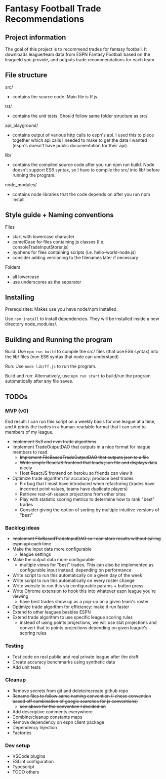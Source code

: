 # Fantasy Football Trade Recommendations

## Project information

The goal of this project is to recommend trades for fantasy football. It downloads league/team data from ESPN Fantasy Football based on the leagueId you provide, and outputs trade recommendations for each team.

## File structure

src/

- contains the source code. Main file is ff.js.

tst/

- contains the unit tests. Should follow same folder structure as src/.

api_playground/

- contains output of various http calls to espn's api. I used this to piece together which api calls I needed to make to get the data I wanted (espn's doesn't have public documentation for their api).

lib/

- contains the compiled source code after you run npm run build. Node doesn't support ES6 syntax, so I have to compile the src/ into lib/ before running the program.

node_modules/

- contains node libraries that the code depends on after you run npm install.

## Style guide + Naming conventions

Files

- start with lowercase character
- camelCase for files containing js classes (I.e. consoleTradeInputStorer.js)
- hyphens for files containing scripts (i.e. hello-world-node.js)
- consider adding versioning to the filenames later if necessary

Folders

- all lowercase
- use underscores as the separator

## Installing

Prerequisites: Makes use you have node/npm installed.

Use `npm install` to install dependencies. They will be installed inside a new directory node_modules/.

## Building and Running the program

Build: Use `npm run build` to compile the src/ files (that use ES6 syntax) into the lib/ files (non ES6 syntax that node can understand)

Run: Use `node lib/ff.js` to run the program.

Build and run: Alternatively, use `npm run start` to build/run the program automatically after any file saves.

## TODOs

### MVP (v0)

End result: I can run this script on a weekly basis for one league at a time, and it prints the trades in a human-readable format that I can send to members of my league.

- ~~Implement 3v3 and nvm trade algorithms~~
- Implement TradeOutputDAO that outputs in a nice format for league members to read
  - ~~Implement FileBasedTradeOutputDAO that outputs json to a file~~
  - ~~Write simple ReactJS frontend that loads json file and displays data nicely~~
  - Host ReactJS frontend on heroku so friends can view it
- Optimize trade algorithm for accuracy: produce best trades
  - Fix bug that I must have introduced when refactoring (trades have incorrect point values, teams have duplicate players)
  - Retrieve rest-of-season projections from other sites
  - Play with statistic scoring metrics to determine how to rank "best" trades
  - Consider giving the option of sorting by multiple intuitive versions of "best"

### Backlog ideas

- ~~Implement FileBasedTradeInputDAO so I can store results without calling espn api each time~~
- Make the input data more configurable
  - league settings
- Make the output data more configurable
  - multiple views for "best" trades. This can also be implemented as configurable input instead, depending on performance
- Write script to run this automatically on a given day of the week
- Write script to run this automatically on every roster change
- Write website to run this via configurable params + button press
- Write Chrome extension to hook this into whatever espn league you're viewing
  - have best trades show up as a pop-up on a given team's roster
- Optimize trade algorithm for efficiency: make it run faster
- Extend to other leagues besides ESPN
- Extend trade algorithm to use specific league scoring rules
  - instead of using points projections, we will use stat projections and convert that to points projections depending on given league's scoring rules

### Testing

- Test code on real public and real private league after the draft
- Create accuracy benchmarks using synthetic data
- Add unit tests

### Cleanup

- Remove secrets from git and delete/recreate github repo
- ~~Rename files to follow same naming convention (I chose convention based off combination of google searches for js conventions)~~
  - ~~see above for the convention I decided on~~
- Add descriptive comments everywhere
- Combine/cleanup constants maps
- Remove dependency on espn client package
- Dependency Injection
- Factories

### Dev setup

- VSCode plugins
- ESLint configuration
- Typescript
- TODO others
